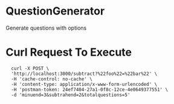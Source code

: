 # QuestionGenerator
Generate questions with options

# Curl Request To Execute
```
  curl -X POST \
  'http://localhost:3000/subtract?%22foo%22=%22bar%22' \
  -H 'cache-control: no-cache' \
  -H 'content-type: application/x-www-form-urlencoded' \
  -H 'postman-token: 24ef7404-27a1-0f8c-12ce-4e0649377551' \
  -d 'minuend=3&subtrahend=2&totalquestions=5'
```
